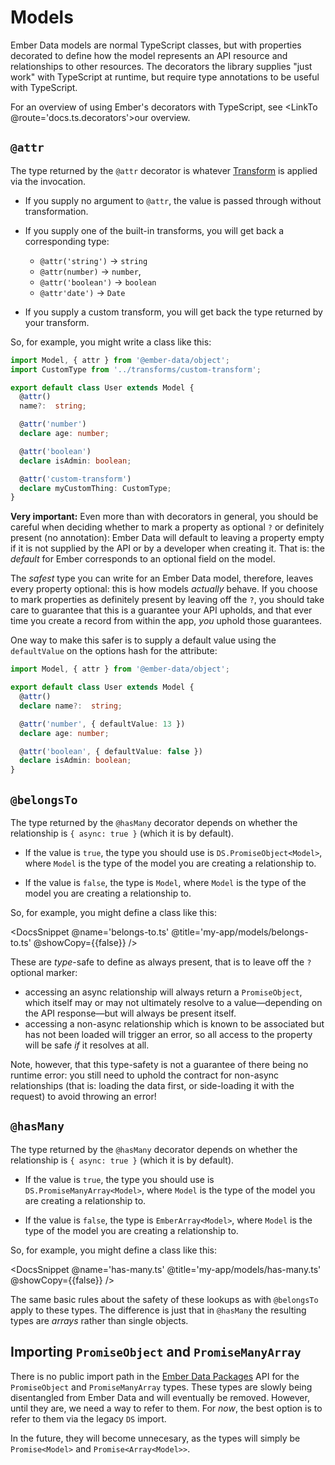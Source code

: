 # Models

Ember Data models are normal TypeScript classes, but with properties decorated to define how the model represents an API resource and relationships to other resources. The decorators the library supplies "just work" with TypeScript at runtime, but require type annotations to be useful with TypeScript.

For an overview of using Ember's decorators with TypeScript, see <LinkTo @route='docs.ts.decorators'>our overview</LinkTo>.

## `@attr`

The type returned by the `@attr` decorator is whatever [Transform](https://api.emberjs.com/ember-data/release/classes/Transform) is applied via the invocation.

- If you supply no argument to `@attr`, the value is passed through without transformation.

- If you supply one of the built-in transforms, you will get back a corresponding type:
    - `@attr('string')` → `string`
    - `@attr(number)` → `number`, 
    - `@attr('boolean')` → `boolean`
    - `@attr'date')` → `Date`

- If you supply a custom transform, you will get back the type returned by your transform.

So, for example, you might write a class like this:

```ts
import Model, { attr } from '@ember-data/object';
import CustomType from '../transforms/custom-transform';

export default class User extends Model {
  @attr()
  name?:  string;

  @attr('number')
  declare age: number;

  @attr('boolean')
  declare isAdmin: boolean;

  @attr('custom-transform')
  declare myCustomThing: CustomType;
}
```

**Very important:** Even more than with decorators in general, you should be careful when deciding whether to mark a property as optional `?` or definitely present (no annotation): Ember Data will default to leaving a property empty if it is not supplied by the API or by a developer when creating it. That is: the *default* for Ember corresponds to an optional field on the model.

The *safest* type you can write for an Ember Data model, therefore, leaves every property optional: this is how models *actually* behave. If you choose to mark properties as definitely present by leaving off the `?`, you should take care to guarantee that this is a guarantee your API upholds, and that ever time you create a record from within the app, *you* uphold those guarantees.

One way to make this safer is to supply a default value using the `defaultValue` on the options hash for the attribute:

```ts
import Model, { attr } from '@ember-data/object';

export default class User extends Model {
  @attr()
  declare name?:  string;

  @attr('number', { defaultValue: 13 })
  declare age: number;

  @attr('boolean', { defaultValue: false })
  declare isAdmin: boolean;
}
```

## `@belongsTo`

The type returned by the `@hasMany` decorator depends on whether the relationship is `{ async: true }` (which it is by default).

- If the value is `true`, the type you should use is `DS.PromiseObject<Model>`, where `Model` is the type of the model you are creating a relationship to.

- If the value is `false`, the type is `Model`, where `Model` is the type of the model you are creating a relationship to.

So, for example, you might define a class like this:

<DocsSnippet @name='belongs-to.ts' @title='my-app/models/belongs-to.ts' @showCopy={{false}} />

These are *type*-safe to define as always present, that is to leave off the `?` optional marker:

- accessing an async relationship will always return a `PromiseObject`, which itself may or may not ultimately resolve to a value—depending on the API response—but will always be present itself.
- accessing a non-async relationship which is known to be associated but has not been loaded will trigger an error, so all access to the property will be safe *if* it resolves at all.

Note, however, that this type-safety is not a guarantee of there being no runtime error: you still need to uphold the contract for non-async relationships (that is: loading the data first, or side-loading it with the request) to avoid throwing an error!

## `@hasMany`

The type returned by the `@hasMany` decorator depends on whether the relationship is `{ async: true }` (which it is by default).

- If the value is `true`, the type you should use is `DS.PromiseManyArray<Model>`, where `Model` is the type of the model you are creating a relationship to.

- If the value is `false`, the type is `EmberArray<Model>`, where `Model` is the type of the model you are creating a relationship to.

So, for example, you might define a class like this:

<DocsSnippet @name='has-many.ts' @title='my-app/models/has-many.ts' @showCopy={{false}} />

The same basic rules about the safety of these lookups as with `@belongsTo` apply to these types. The difference is just that in `@hasMany` the resulting types are *arrays* rather than single objects.

## Importing `PromiseObject` and `PromiseManyArray`

There is no public import path in the [Ember Data Packages](https://emberjs.github.io/rfcs/0395-ember-data-packages.html) API for the `PromiseObject` and `PromiseManyArray` types. These types are slowly being disentangled from Ember Data and will eventually be removed. However, until they are, we need a way to refer to them. For *now*, the best option is to refer to them via the legacy `DS` import.

In the future, they will become unnecesary, as the types will simply be `Promise<Model>` and `Promise<Array<Model>>`.
